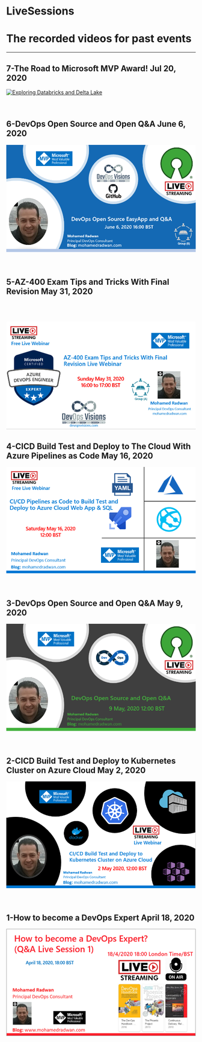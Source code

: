 # LiveSessions
# The recorded videos for past events <br>
--------------------

## 7-The Road to Microsoft MVP Award! Jul 20, 2020
[![Exploring Databricks and Delta Lake](https://user-images.githubusercontent.com/49816567/104467079-f65b5b80-55c6-11eb-86ea-ff67afaaef58.jpg)](https://youtu.be/0496IeWGmcs)
<br><br><br>
## 6-DevOps Open Source and Open Q&A June 6, 2020
[![DevOps Open Source and Open Q&A](/assets/mics/OpenSource-Event-3.png)](https://youtu.be/nSSHmtDMJck)
<br><br><br>
## 5-AZ-400 Exam Tips and Tricks With Final Revision May 31,  2020
<br><br><br>
[![AZ-400 Exam Tips and Tricks](/assets/mics/Azure-DevOps-Expert.jpg)](https://youtu.be/jbcEJP3WjK8)
## 4-CICD Build Test and Deploy to The Cloud With Azure Pipelines as Code May 16, 2020
[![CI/CD as code using YAML](/assets/mics/YAML-Event-3.png)](https://www.youtube.com/watch?v=JOwX2rO-csI)
<br><br><br>
## 3-DevOps Open Source and Open Q&A May 9, 2020 
[![How to become a DevOps](/assets/mics/OpenSource-Event-2.png)](https://www.youtube.com/watch?v=JOwX2rO-csI)
<br><br><br>
## 2-CICD Build Test and Deploy to Kubernetes Cluster on Azure Cloud May 2, 2020
[![AKS CI/CD](/assets/mics/AKS-Event.png)](https://www.youtube.com/watch?v=QSapxLWZYq4)
<br><br><br>
## 1-How to become a DevOps Expert April 18, 2020
[![DevOps Open source](/assets/mics/How-to-become-DevOps.png)](https://www.youtube.com/watch?v=lZUykwu0_dc)
<br><br><br>

